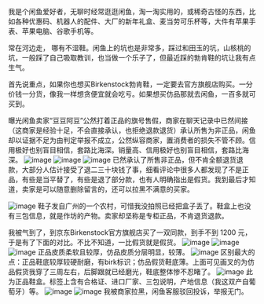 我是个闲鱼爱好者，无聊时经常逛逛闲鱼，淘一淘实用的，或稀奇古怪的东西，比如各种优惠码、机器人的配件、大厂的新年礼盒、麦当劳可乐杯等，大件有苹果手表、苹果电脑、谷歌手机等。


常在河边走， 哪有不湿鞋。闲鱼上的坑也是非常多，踩过和田玉的坑，山核桃的坑，一般踩了自己吸取教训，也当做一个乐子了，但最近踩的勃肯鞋的坑让我有点生气。


首先说重点，如果你也想买Birkenstock勃肯鞋，一定要去官方旗舰店购买。一分价钱一分货，像我一样想贪便宜就会吃亏。如果想买仿品那就去闲鱼，一百多就可买到。


曝光闲鱼卖家“豆豆阿豆”公然打着正品的旗号售假，商家在聊天记录中已然间接（这商家是经验十足，不会直接承认，也拒绝退款退货）承认所售为非正品，闲鱼却以证据不足为由判定举报不成立，公然纵容商家，置消费者的损失不管不顾。信用极好也别盲目相信​，套路比海深。销量高、信用极好也别盲目相信，套路比海深。
![image](https://github.com/user-attachments/assets/7f04c917-0ea5-4255-b8ee-7b97fa1e224f)
![image](https://github.com/user-attachments/assets/d9c28051-774e-4a93-bae1-cd03ee471a9e)
![image](https://github.com/user-attachments/assets/a0c10bf0-3568-4d02-8552-adf82617aec3)
已然承认了所售非正品，但不肯全额退货退款，大部分人估计接受了退二三十块钱了事，细看评论中很多人都发现了不是正品，有些是当平替了，有些是退了部分款，也有人明确指出是假货。我到最后才知道，卖家是可以随意删除留言的，还可以拉黑不满意的买家。

![image](https://github.com/user-attachments/assets/4ddccaee-33ce-4946-9974-29c07944a4d3)
鞋子发自广州的一个农村，可惜我没拍照已经把盒子丢了。鞋盒上也没有三包信息，就是作坊的产物。卖家却坚称是专柜正品，不肯退货退款。

我被气到了，到京东Birkenstock官方旗舰店买了一双同款，到手不到 1200 元，于是有了下面的对比。不比不知道，一比假货就是假货。
![image](https://github.com/user-attachments/assets/cadb0fd8-3c21-4b75-b051-64e0499c968e)
![image](https://github.com/user-attachments/assets/1c35e7f2-db74-4dac-a542-fff49cebfc4f)
![image](https://github.com/user-attachments/assets/b839d87d-8c3d-4f4d-a259-9b6dccede0c8)
正品皮质柔软且较厚，仿品皮质分层明显，较薄。
![image](https://github.com/user-attachments/assets/8ed0461f-ef3c-4b68-8034-ec8b824f5260)
区别最大的点：正品鞋底较厚较硬耐磨，有birk标识；仿品假货鞋底薄。上面可见画叉的为仿品假货我穿了三周左右，后脚跟就已经磨光，鞋底整体惨不忍睹了。
![image](https://github.com/user-attachments/assets/144e7777-14fa-417e-bb71-5c75c9e1a98a)
此为正品鞋盒。标签上含有合格证、进口厂家、三包说明，产地信息（我这双产自葡萄牙）等。
![image](https://github.com/user-attachments/assets/dd237b9a-9ccc-446e-91f2-98fab1530219)
![image](https://github.com/user-attachments/assets/2bf75080-a5a1-49f7-931c-bfca11764c26)
我被商家拉黑，闲鱼客服驳回投诉，举报无门。